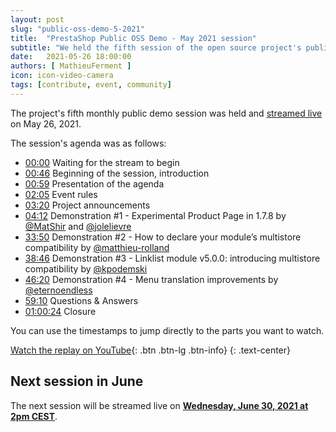 ```yaml
---
layout: post
slug: "public-oss-demo-5-2021"
title:  "PrestaShop Public OSS Demo - May 2021 session"
subtitle: "We held the fifth session of the open source project's public demo"
date:   2021-05-26 18:00:00
authors: [ MathieuFerment ]
icon: icon-video-camera
tags: [contribute, event, community]
---
```


The project's fifth monthly public demo session was held and [streamed live](https://www.youtube.com/watch?v=MQzTL1J5oGQ) on May 26, 2021.

The session's agenda was as follows:

- [00:00](https://www.youtube.com/watch?v=MQzTL1J5oGQ) Waiting for the stream to begin
- [00:46](https://www.youtube.com/watch?v=MQzTL1J5oGQ&t=46) Beginning of the session, introduction
- [00:59](https://www.youtube.com/watch?v=MQzTL1J5oGQ&t=59) Presentation of the agenda
- [02:05](https://www.youtube.com/watch?v=MQzTL1J5oGQ&t=125) Event rules
- [03:20](https://www.youtube.com/watch?v=MQzTL1J5oGQ&t=200) Project announcements
- [04:12](https://www.youtube.com/watch?v=MQzTL1J5oGQ&t=252) Demonstration #1 - Experimental Product Page in 1.7.8 by [@MatShir](https://github.com/MatShir) and [@jolelievre](https://github.com/jolelievre)
- [33:50](https://www.youtube.com/watch?v=MQzTL1J5oGQ&t=2030) Demonstration #2 - How to declare your module’s multistore compatibility by [@matthieu-rolland](https://github.com/matthieu-rolland)
- [38:46](https://www.youtube.com/watch?v=MQzTL1J5oGQ&t=2326) Demonstration #3 - Linklist module v5.0.0: introducing multistore compatibility by [@kpodemski](https://github.com/kpodemski)
- [46:20](https://www.youtube.com/watch?v=MQzTL1J5oGQ&t=2780) Demonstration #4 - Menu translation improvements by [@eternoendless](https://github.com/eternoendless)
- [59:10](https://www.youtube.com/watch?v=MQzTL1J5oGQ&t=3550) Questions & Answers
- [01:00:24](https://www.youtube.com/watch?v=MQzTL1J5oGQ&t=3624) Closure


You can use the timestamps to jump directly to the parts you want to watch.

[Watch the replay on YouTube](https://www.youtube.com/watch?v=MQzTL1J5oGQ){: .btn .btn-lg .btn-info}
{: .text-center}

## Next session in June

The next session will be streamed live on [**Wednesday, June 30, 2021 at 2pm CEST**](https://www.youtube.com/watch?v=Flyqo21eICg).

